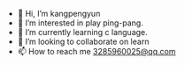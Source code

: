 - 👋 Hi, I’m kangpengyun
- 👀 I’m interested in play ping-pang.
- 🌱 I’m currently learning c language.
- 💞️ I’m looking to collaborate on learn
- 📫 How to reach me 3285960025@qq.com

<!---
xkynl/xkynl is a ✨ special ✨ repository because its `README.md` (this file) appears on your GitHub profile.
You can click the Preview link to take a look at your changes.
--->
